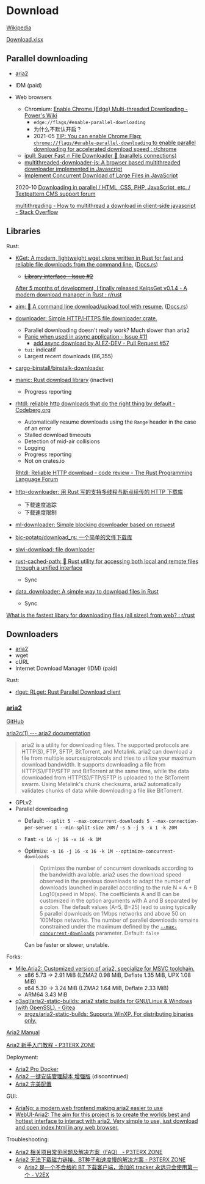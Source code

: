 # Download
[Wikipedia](https://en.wikipedia.org/wiki/Download)

[Download.xlsx](Download.xlsx)

## Parallel downloading
- [aria2](#aria2)
- IDM (paid)
- Web browsers
  - Chromium: [Enable Chrome (Edge) Multi-threaded Downloading - Power's Wiki](https://wiki-power.com/en/%E5%BC%80%E5%90%AFChrome%EF%BC%88Edge%EF%BC%89%E5%A4%9A%E7%BA%BF%E7%A8%8B%E4%B8%8B%E8%BD%BD/)
    - `edge://flags/#enable-parallel-downloading`
    - 为什么不默认开启？
    - 2021-05 [TIP: You can enable Chrome Flag: `chrome://flags/#enable-parallel-downloading` to enable parallel downloading for accelerated download speed : r/chrome](https://www.reddit.com/r/chrome/comments/n88mda/tip_you_can_enable_chrome_flag/)
  - [ipull: Super Fast 🔥 File Downloader 🚀 (parallels connections)](https://github.com/ido-pluto/ipull)
  - [multithreaded-downloader-js: A browser based multithreaded downloader implemented in Javascript](https://github.com/backblaze-b2-samples/multithreaded-downloader-js)
  - [Implement Concurrent Download of Large Files in JavaScript](https://gist.github.com/semlinker/8453bbad093caaf321b153285b350d84)

  2020-10 [Downloading in parallel / HTML, CSS, PHP, JavaScript, etc. / Textpattern CMS support forum](https://forum.textpattern.com/viewtopic.php?id=51097)

  [multithreading - How to multithread a download in client-side javascript - Stack Overflow](https://stackoverflow.com/questions/49907569/how-to-multithread-a-download-in-client-side-javascript)

## Libraries
Rust:
- [KGet: A modern, lightweight wget clone written in Rust for fast and reliable file downloads from the command line.](https://github.com/davimf721/KGet) ([Docs.rs](https://docs.rs/Kget/latest/kget/index.html))
  - ~~[Library interface - Issue #2](https://github.com/davimf721/KGet/issues/2)~~

  [After 5 months of development, I finally released KelpsGet v0.1.4 - A modern download manager in Rust : r/rust](https://www.reddit.com/r/rust/comments/1kt69vh/after_5_months_of_development_i_finally_released/)

- [aim: 🎯 A command line download/upload tool with resume.](https://github.com/mihaigalos/aim) ([Docs.rs](https://docs.rs/aim/1.8.6/aim/index.html))

- [downloader: Simple HTTP/HTTPS file downloader crate.](https://github.com/hunger/downloader)
  - Parallel downloading doesn't really work? Much slower than aria2
  - [Panic when used in async application - Issue #11](https://github.com/hunger/downloader/issues/11)
    - [add async download by ALEZ-DEV - Pull Request #57](https://github.com/hunger/downloader/pull/57)
  - `tui`: indicatif
  - Largest recent downloads (86,355)

- [cargo-binstall/binstalk-downloader](https://github.com/cargo-bins/cargo-binstall/tree/main/crates/binstalk-downloader)

- [manic: Rust download library](https://github.com/x0f5c3/manic) (inactive)
  - Progress reporting

- [rhtdl: reliable http downloads that do the right thing by default - Codeberg.org](https://codeberg.org/binarycat/rhtdl)
  - Automatically resume downloads using the `Range` header in the case of an error
  - Stalled download timeouts
  - Detection of mid-air collisions
  - Logging
  - Progress reporting
  - Not on crates.io

  [Rhtdl: Reliable HTTP download - code review - The Rust Programming Language Forum](https://users.rust-lang.org/t/rhtdl-reliable-http-download/120503)

- [http-downloader: 用 Rust 写的支持多线程与断点续传的 HTTP 下载库](https://github.com/ycysdf/http-downloader)
  - 下载速度追踪
  - 下载速度限制

- [ml-downloader: Simple blocking downloader based on reqwest](https://github.com/malaire/ml-downloader)

- [bic-potato/download\_rs: 一个简单的文件下载库](https://github.com/bic-potato/download_rs)

- [siwi-download: file downloader](https://github.com/rs-videos/siwi-download)

- [rust-cached-path: 🦀 Rust utility for accessing both local and remote files through a unified interface](https://github.com/epwalsh/rust-cached-path)
  - Sync
- [data\_downloader: A simple way to download files in Rust](https://github.com/tillarnold/data_downloader)
  - Sync

[What is the fastest libary for downloading files (all sizes) from web? : r/rust](https://www.reddit.com/r/rust/comments/14a5fml/what_is_the_fastest_libary_for_downloading_files/)

## Downloaders
- [aria2](#aria2)
- wget
- cURL
- Internet Download Manager (IDM) (paid)

Rust:
- [rlget: RLget: Rust Parallel Download client](https://github.com/shockron22/rlget)

### [aria2](https://aria2.github.io/)
[GitHub](https://github.com/aria2/aria2)

[aria2c(1) --- aria2 documentation](https://aria2.github.io/manual/en/html/aria2c.html)

> aria2 is a utility for downloading files. The supported protocols are HTTP(S), FTP, SFTP, BitTorrent, and Metalink. aria2 can download a file from multiple sources/protocols and tries to utilize your maximum download bandwidth. It supports downloading a file from HTTP(S)/FTP/SFTP and BitTorrent at the same time, while the data downloaded from HTTP(S)/FTP/SFTP is uploaded to the BitTorrent swarm. Using Metalink's chunk checksums, aria2 automatically validates chunks of data while downloading a file like BitTorrent.

- GPLv2
- Parallel downloading
  - Default: `--split 5 --max-concurrent-downloads 5 --max-connection-per-server 1 --min-split-size 20M` / `-s 5 -j 5 -x 1 -k 20M`
  - Fast: `-s 16 -j 16 -x 16 -k 1M`
  - Optimize: `-s 16 -j 16 -x 16 -k 1M --optimize-concurrent-downloads`
  
    > Optimizes the number of concurrent downloads according to the bandwidth available. aria2 uses the download speed observed in the previous downloads to adapt the number of downloads launched in parallel according to the rule N = A + B Log10(speed in Mbps). The coefficients A and B can be customized in the option arguments with A and B separated by a colon. The default values (A=5, B=25) lead to using typically 5 parallel downloads on 1Mbps networks and above 50 on 100Mbps networks. The number of parallel downloads remains constrained under the maximum defined by the [`--max-concurrent-downloads`](https://aria2.github.io/manual/en/html/aria2c.html#cmdoption-j) parameter. Default: `false`

    Can be faster or slower, unstable.

Forks:
- [Mile.Aria2: Customized version of aria2, specialize for MSVC toolchain.](https://github.com/ProjectMile/Mile.Aria2)
  - x86 5.73 → 2.91 MiB (LZMA2 0.98 MiB, Deflate 1.35 MiB, UPX 1.08 MiB)
  - x64 5.39 → 3.24 MiB (LZMA2 1.64 MiB, Deflate 2.33 MiB)
  - ARM64 3.43 MiB
- [q3aql/aria2-static-builds: aria2 static builds for GNU/Linux & Windows (with OpenSSL). - Gitea](https://git.q3aql.dev/q3aql/aria2-static-builds)
  - [xrgzs/aria2-static-builds: Supports WinXP. For distributing binaries only.](https://github.com/xrgzs/aria2-static-builds)

[Aria2 Manual](https://aria2.github.io/manual/en/html/index.html)

[Aria2 新手入门教程 - P3TERX ZONE](https://p3terx.com/archives/aria2-started-guide.html)

Deployment:
- [Aria2 Pro Docker](https://github.com/P3TERX/Aria2-Pro-Docker)
- [Aria2 一键安装管理脚本 增强版](https://github.com/P3TERX/aria2.sh) (discontinued)
- [Aria2 完美配置](https://github.com/P3TERX/aria2.conf)

GUI:
- [AriaNg: a modern web frontend making aria2 easier to use](https://github.com/mayswind/AriaNg)
- [WebUI-Aria2: The aim for this project is to create the worlds best and hottest interface to interact with aria2. Very simple to use, just download and open index.html in any web browser.](https://github.com/ziahamza/webui-aria2)

Troubleshooting:
- [Aria2 相关项目常见问题及解决方案（FAQ） - P3TERX ZONE](https://p3terx.com/archives/aria2_perfect_config-faq.html)
- [Aria2 无法下载磁力链接、BT种子和速度慢的解决方案 - P3TERX ZONE](https://p3terx.com/archives/solved-aria2-cant-download-magnetic-link-bt-seed-and-slow-speed.html)
  - [Aria2 是一个不合格的 BT 下载客户端，添加的 tracker 永远只会使用第一个 - V2EX](https://www.v2ex.com/t/795517)
